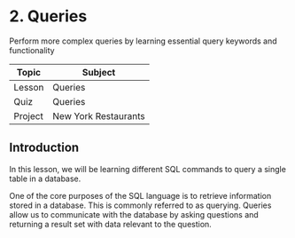 # 2. Queries
Perform more complex queries by learning essential query keywords and functionality

| Topic  |  Subject  |
| ------------------- | ------------------- |
|  Lesson  |  Queries  |
|  Quiz  |  Queries |
|  Project |  New York Restaurants |

## Introduction
In this lesson, we will be learning different SQL commands to query a single table in a database.

One of the core purposes of the SQL language is to retrieve information stored in a database. This is commonly referred to as querying. Queries allow us to communicate with the database by asking questions and returning a result set with data relevant to the question.